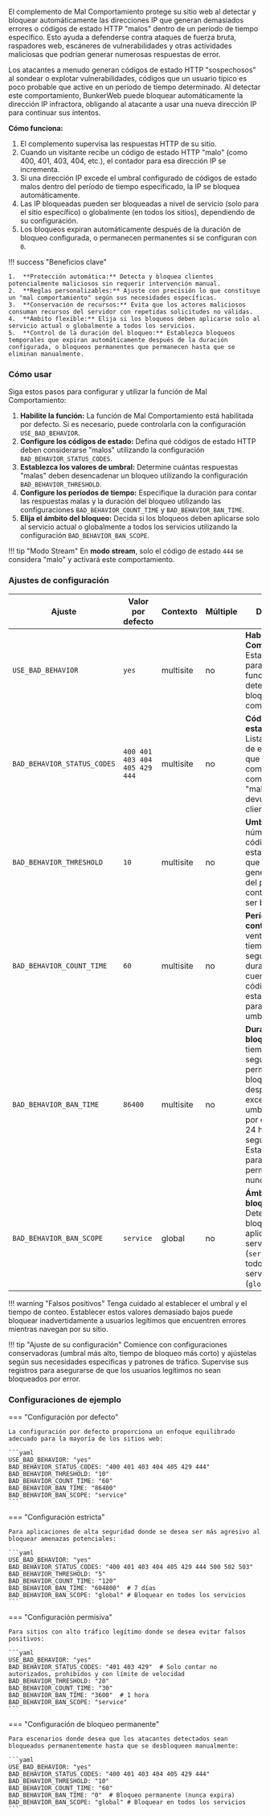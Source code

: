 El complemento de Mal Comportamiento protege su sitio web al detectar y bloquear automáticamente las direcciones IP que generan demasiados errores o códigos de estado HTTP "malos" dentro de un período de tiempo específico. Esto ayuda a defenderse contra ataques de fuerza bruta, raspadores web, escáneres de vulnerabilidades y otras actividades maliciosas que podrían generar numerosas respuestas de error.

Los atacantes a menudo generan códigos de estado HTTP "sospechosos" al sondear o explotar vulnerabilidades, códigos que un usuario típico es poco probable que active en un período de tiempo determinado. Al detectar este comportamiento, BunkerWeb puede bloquear automáticamente la dirección IP infractora, obligando al atacante a usar una nueva dirección IP para continuar sus intentos.

**Cómo funciona:**

1.  El complemento supervisa las respuestas HTTP de su sitio.
2.  Cuando un visitante recibe un código de estado HTTP "malo" (como 400, 401, 403, 404, etc.), el contador para esa dirección IP se incrementa.
3.  Si una dirección IP excede el umbral configurado de códigos de estado malos dentro del período de tiempo especificado, la IP se bloquea automáticamente.
4.  Las IP bloqueadas pueden ser bloqueadas a nivel de servicio (solo para el sitio específico) o globalmente (en todos los sitios), dependiendo de su configuración.
5.  Los bloqueos expiran automáticamente después de la duración de bloqueo configurada, o permanecen permanentes si se configuran con `0`.

!!! success "Beneficios clave"

    1.  **Protección automática:** Detecta y bloquea clientes potencialmente maliciosos sin requerir intervención manual.
    2.  **Reglas personalizables:** Ajuste con precisión lo que constituye un "mal comportamiento" según sus necesidades específicas.
    3.  **Conservación de recursos:** Evita que los actores maliciosos consuman recursos del servidor con repetidas solicitudes no válidas.
    4.  **Ámbito flexible:** Elija si los bloqueos deben aplicarse solo al servicio actual o globalmente a todos los servicios.
    5.  **Control de la duración del bloqueo:** Establezca bloqueos temporales que expiran automáticamente después de la duración configurada, o bloqueos permanentes que permanecen hasta que se eliminan manualmente.

### Cómo usar

Siga estos pasos para configurar y utilizar la función de Mal Comportamiento:

1.  **Habilite la función:** La función de Mal Comportamiento está habilitada por defecto. Si es necesario, puede controlarla con la configuración `USE_BAD_BEHAVIOR`.
2.  **Configure los códigos de estado:** Defina qué códigos de estado HTTP deben considerarse "malos" utilizando la configuración `BAD_BEHAVIOR_STATUS_CODES`.
3.  **Establezca los valores de umbral:** Determine cuántas respuestas "malas" deben desencadenar un bloqueo utilizando la configuración `BAD_BEHAVIOR_THRESHOLD`.
4.  **Configure los períodos de tiempo:** Especifique la duración para contar las respuestas malas y la duración del bloqueo utilizando las configuraciones `BAD_BEHAVIOR_COUNT_TIME` y `BAD_BEHAVIOR_BAN_TIME`.
5.  **Elija el ámbito del bloqueo:** Decida si los bloqueos deben aplicarse solo al servicio actual o globalmente a todos los servicios utilizando la configuración `BAD_BEHAVIOR_BAN_SCOPE`.

!!! tip "Modo Stream"
    En **modo stream**, solo el código de estado `444` se considera "malo" y activará este comportamiento.

### Ajustes de configuración

| Ajuste                      | Valor por defecto             | Contexto  | Múltiple | Descripción                                                                                                                                                                                                                           |
| --------------------------- | ----------------------------- | --------- | -------- | ------------------------------------------------------------------------------------------------------------------------------------------------------------------------------------------------------------------------------------- |
| `USE_BAD_BEHAVIOR`          | `yes`                         | multisite | no       | **Habilitar Mal Comportamiento:** Establezca en `yes` para habilitar la función de detección y bloqueo de mal comportamiento.                                                                                                         |
| `BAD_BEHAVIOR_STATUS_CODES` | `400 401 403 404 405 429 444` | multisite | no       | **Códigos de estado malos:** Lista de códigos de estado HTTP que se contarán como comportamiento "malo" cuando se devuelvan a un cliente.                                                                                             |
| `BAD_BEHAVIOR_THRESHOLD`    | `10`                          | multisite | no       | **Umbral:** El número de códigos de estado "malos" que una IP puede generar dentro del período de conteo antes de ser bloqueada.                                                                                                      |
| `BAD_BEHAVIOR_COUNT_TIME`   | `60`                          | multisite | no       | **Período de conteo:** La ventana de tiempo (en segundos) durante la cual se cuentan los códigos de estado malos para alcanzar el umbral.                                                                                             |
| `BAD_BEHAVIOR_BAN_TIME`     | `86400`                       | multisite | no       | **Duración del bloqueo:** Cuánto tiempo (en segundos) permanecerá bloqueada una IP después de exceder el umbral. El valor por defecto es de 24 horas (86400 segundos). Establezca en `0` para bloqueos permanentes que nunca expiran. |
| `BAD_BEHAVIOR_BAN_SCOPE`    | `service`                     | global    | no       | **Ámbito del bloqueo:** Determina si los bloqueos se aplican solo al servicio actual (`service`) o a todos los servicios (`global`).                                                                                                  |

!!! warning "Falsos positivos"
    Tenga cuidado al establecer el umbral y el tiempo de conteo. Establecer estos valores demasiado bajos puede bloquear inadvertidamente a usuarios legítimos que encuentren errores mientras navegan por su sitio.

!!! tip "Ajuste de su configuración"
    Comience con configuraciones conservadoras (umbral más alto, tiempo de bloqueo más corto) y ajústelas según sus necesidades específicas y patrones de tráfico. Supervise sus registros para asegurarse de que los usuarios legítimos no sean bloqueados por error.

### Configuraciones de ejemplo

=== "Configuración por defecto"

    La configuración por defecto proporciona un enfoque equilibrado adecuado para la mayoría de los sitios web:

    ```yaml
    USE_BAD_BEHAVIOR: "yes"
    BAD_BEHAVIOR_STATUS_CODES: "400 401 403 404 405 429 444"
    BAD_BEHAVIOR_THRESHOLD: "10"
    BAD_BEHAVIOR_COUNT_TIME: "60"
    BAD_BEHAVIOR_BAN_TIME: "86400"
    BAD_BEHAVIOR_BAN_SCOPE: "service"
    ```

=== "Configuración estricta"

    Para aplicaciones de alta seguridad donde se desea ser más agresivo al bloquear amenazas potenciales:

    ```yaml
    USE_BAD_BEHAVIOR: "yes"
    BAD_BEHAVIOR_STATUS_CODES: "400 401 403 404 405 429 444 500 502 503"
    BAD_BEHAVIOR_THRESHOLD: "5"
    BAD_BEHAVIOR_COUNT_TIME: "120"
    BAD_BEHAVIOR_BAN_TIME: "604800"  # 7 días
    BAD_BEHAVIOR_BAN_SCOPE: "global" # Bloquear en todos los servicios
    ```

=== "Configuración permisiva"

    Para sitios con alto tráfico legítimo donde se desea evitar falsos positivos:

    ```yaml
    USE_BAD_BEHAVIOR: "yes"
    BAD_BEHAVIOR_STATUS_CODES: "401 403 429"  # Solo contar no autorizados, prohibidos y con límite de velocidad
    BAD_BEHAVIOR_THRESHOLD: "20"
    BAD_BEHAVIOR_COUNT_TIME: "30"
    BAD_BEHAVIOR_BAN_TIME: "3600"  # 1 hora
    BAD_BEHAVIOR_BAN_SCOPE: "service"
    ```

=== "Configuración de bloqueo permanente"

    Para escenarios donde desea que los atacantes detectados sean bloqueados permanentemente hasta que se desbloqueen manualmente:

    ```yaml
    USE_BAD_BEHAVIOR: "yes"
    BAD_BEHAVIOR_STATUS_CODES: "400 401 403 404 405 429 444"
    BAD_BEHAVIOR_THRESHOLD: "10"
    BAD_BEHAVIOR_COUNT_TIME: "60"
    BAD_BEHAVIOR_BAN_TIME: "0"  # Bloqueo permanente (nunca expira)
    BAD_BEHAVIOR_BAN_SCOPE: "global" # Bloquear en todos los servicios
    ```
